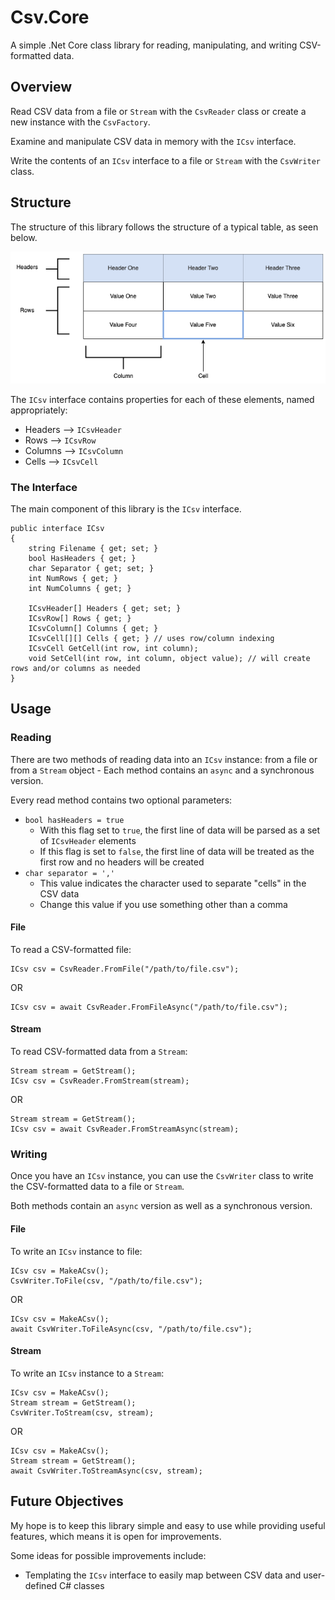 ﻿# Csv.Core

A simple .Net Core class library for reading, manipulating, and writing CSV-formatted data.

## Overview

Read CSV data from a file or `Stream` with the `CsvReader` class or create a new instance with the `CsvFactory`.

Examine and manipulate CSV data in memory with the `ICsv` interface.

Write the contents of an `ICsv` interface to a file or `Stream` with the `CsvWriter` class.

## Structure

The structure of this library follows the structure of a typical table, as seen below.

![Table Example](Csv.Core.png)

The `ICsv` interface contains properties for each of these elements, named appropriately:

  * Headers --> `ICsvHeader`
  * Rows --> `ICsvRow`
  * Columns --> `ICsvColumn`
  * Cells --> `ICsvCell`

### The Interface
The main component of this library is the `ICsv` interface.

```
public interface ICsv
{
    string Filename { get; set; }
    bool HasHeaders { get; }
    char Separator { get; set; }
    int NumRows { get; }
    int NumColumns { get; }

    ICsvHeader[] Headers { get; set; }
    ICsvRow[] Rows { get; }
    ICsvColumn[] Columns { get; }
    ICsvCell[][] Cells { get; } // uses row/column indexing
    ICsvCell GetCell(int row, int column);
    void SetCell(int row, int column, object value); // will create rows and/or columns as needed
}
```



## Usage

### Reading

There are two methods of reading data into an `ICsv` instance: from a file or from a `Stream` object - Each method contains an `async` and a synchronous version.

Every read method contains two optional parameters:

  * `bool hasHeaders = true`
    * With this flag set to `true`, the first line of data will be parsed as a set of `ICsvHeader` elements
    * If this flag is set to `false`, the first line of data will be treated as the first row and no headers will be created
  * `char separator = ','`
    * This value indicates the character used to separate "cells" in the CSV data
    * Change this value if you use something other than a comma

#### File


To read a CSV-formatted file:

```
ICsv csv = CsvReader.FromFile("/path/to/file.csv");
```

OR

```
ICsv csv = await CsvReader.FromFileAsync("/path/to/file.csv");
```

#### Stream

To read CSV-formatted data from a `Stream`:

```
Stream stream = GetStream();
ICsv csv = CsvReader.FromStream(stream);
```

OR

```
Stream stream = GetStream();
ICsv csv = await CsvReader.FromStreamAsync(stream);
```

### Writing
Once you have an `ICsv` instance, you can use the `CsvWriter` class to write the CSV-formatted data to a file or `Stream`.

Both methods contain an `async` version as well as a synchronous version.

#### File
To write an `ICsv` instance to file:

```
ICsv csv = MakeACsv();
CsvWriter.ToFile(csv, "/path/to/file.csv");
```

OR

```
ICsv csv = MakeACsv();
await CsvWriter.ToFileAsync(csv, "/path/to/file.csv");
```

#### Stream
To write an `ICsv` instance to a `Stream`:

```
ICsv csv = MakeACsv();
Stream stream = GetStream();
CsvWriter.ToStream(csv, stream);
```

OR

```
ICsv csv = MakeACsv();
Stream stream = GetStream();
await CsvWriter.ToStreamAsync(csv, stream);
```

## Future Objectives
My hope is to keep this library simple and easy to use while providing useful features, which means it is open for improvements.

Some ideas for possible improvements include:
  * Templating the `ICsv` interface to easily map between CSV data and user-defined C# classes